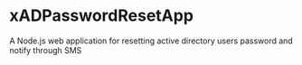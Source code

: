 # xADPasswordResetApp
A Node.js web application for resetting active directory users password and notify through SMS
